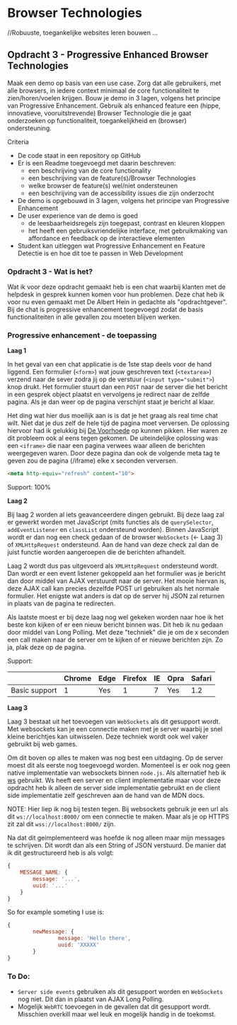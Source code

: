 # Browser Technologies
//Robuuste, toegankelijke websites leren bouwen …

## Opdracht 3 - Progressive Enhanced Browser Technologies
Maak een demo op basis van een use case. Zorg dat alle gebruikers, met alle browsers, in iedere context minimaal de core functionaliteit te zien/horen/voelen krijgen. Bouw je demo in 3 lagen, volgens het principe van Progressive Enhancement. Gebruik als enhanced feature een (hippe, innovatieve, vooruitstrevende) Browser Technologie die je gaat onderzoeken op functionaliteit, toegankelijkheid en (browser) ondersteuning.

Criteria
- De code staat in een repository op GitHub
- Er is een Readme toegevoegd met daarin beschreven:
  - een beschrijving van de core functionality
  - een beschrijving van de feature(s)/Browser Technologies
  - welke browser de feature(s) wel/niet ondersteunen
  - een beschrijving van de accessibility issues die zijn onderzocht
- De demo is opgebouwd in 3 lagen, volgens het principe van Progressive Enhancement
- De user experience van de demo is goed
  - de leesbaarheidsregels zijn toegepast, contrast en kleuren kloppen
  - het heeft een gebruiksvriendelijke interface, met gebruikmaking van affordance en feedback op de interactieve elementen
- Student kan uitleggen wat Progressive Enhancement en Feature Detectie is en hoe dit toe te passen in Web Development

### Opdracht 3 - Wat is het?

Wat ik voor deze opdracht gemaakt heb is een chat waarbij klanten met de helpdesk in gesprek kunnen komen voor hun
problemen. Deze chat heb ik voor nu even gemaakt met De Albert Hein in gedachte als "opdrachtgever". Bij de chat is
progressive enhancement toegevoegd zodat de basis functionaliteiten in alle gevallen zou moeten blijven werken.

### Progressive enhancement - de toepassing

**Laag 1**

In het geval van een chat applicatie is de 1ste stap deels voor de hand liggend. Een formulier (`<form>`) wat jouw geschreven text (`<textarea>`) verzend naar de sever zodra jij op de verstuur (`<input type="submit">`) knop drukt. Het formulier stuurt dan een `POST` naar de server die het bericht in een gesprek object plaatst en vervolgens je redirect naar de zelfde pagina. Als je dan weer op de pagina verschijnt staat je bericht al klaar.

Het ding wat hier dus moeilijk aan is is dat je het graag als real time chat wilt. Niet dat je dus zelf de hele tijd de
pagina moet verversen. De oplossing hiervoor had ik gelukkig bij [De Voorhoede] op kunnen pikken. Hier waren ze dit
probleem ook al eens tegen gekomen. De uiteindelijke oplossing was een `<iframe>` die naar een pagina verwees waar
alleen de berichten weergegeven waren. Door deze pagina dan ook de volgende meta tag te geven zou de pagina (/iframe) elke x
seconden verversen.

[De Voorhoede]: https://www.voorhoede.nl/

```html
<meta http-equiv="refresh" content="10">
```

Support: 100%

**Laag 2**

Bij laag 2 worden al iets geavanceerdere dingen gebruikt. Bij deze laag zal er gewerkt worden met JavaScript (mits
functies als de `querySelector`, `addEventListener` en `classList` ondersteund worden). Binnen JavaScript wordt er dan
nog een check gedaan of de browser `WebSockets` (<- Laag 3) of `XMLHttpRequest` ondersteund. Aan de hand van deze check zal dan de
juist functie worden aangeroepen die de berichten afhandelt.

Laag 2 wordt dus pas uitgevoerd als `XMLHttpRequest` ondersteund wordt. Dan wordt er een event listener gekoppeld aan
het formulier was je bericht dan door middel van AJAX verstuurdt naar de server. Het mooie hiervan is, deze AJAX call
kan precies dezelfde POST url gebruiken als het normale formulier. Het enigste wat anders is dat op de server hij JSON
zal returnen in plaats van de pagina te redirecten.

Als laatste moest er bij deze laag nog wel gekeken worden naar hoe ik het beste kon kijken of er een nieuw bericht
binnen was. Dit heb ik nu gedaan door middel van Long Polling. Met deze "techniek" die je om de x seconden een call
maken naar de server om te kijken of er nieuwe berichten zijn. Zo ja, plak deze op de pagina.

Support:

|               | Chrome | Edge | Firefox | IE | Opra | Safari |
| ------------- | ------ | ---- | ------- | -- | ---- | ------ |
| Basic support | 1      | Yes  | 1       | 7  | Yes  | 1.2    |

**Laag 3**

Laag 3 bestaat uit het toevoegen van `WebSockets` als dit gesupport wordt. Met websockets kan je een connectie maken met
je server waarbij je snel kleine berichtjes kan uitwisselen. Deze techniek wordt ook wel vaker gebruikt bij web games.

Om dit boven op alles te maken was nog best een uitdaging. Op de server moest dit als eerste nog toegevoegd worden.
Momenteel is er ook nog geen native implementatie van websockets binnen `node.js`. Als alternatief heb ik [ws] gebruikt.
Ws heeft een server en client implementatie maar voor deze opdracht heb ik alleen de server side implementatie gebruikt
en de client side implementatie zelf geschreven aan de hand van de MDN docs.

NOTE: Hier liep ik nog bij testen tegen. Bij websockets gebruik je een url als dit `ws://localhost:8000/` om een
connectie te maken. Maar als je op HTTPS zit zal dit `wss://localhost:8000/` zijn.

Na dat dit geimplementeerd was hoefde ik nog alleen maar mijn messages te schrijven. Dit wordt dan als een String of
JSON verstuurd. De manier dat ik dit gestructureerd heb is als volgt:

```javascript
{
	MESSAGE_NAME: {
		message: '...',
		uuid: '...'
	}
}
```

So for example someting I use is:

```javascript
{
        newMessage: {
                message: 'Hello there',
                uuid: 'XXXXX'
        }
}
```

[ws]: https://github.com/websockets/ws

### To Do:

- `Server side events` gebruiken als dit gesupport worden en `WebSockets` nog niet. Dit dan in plaatst van AJAX Long
  Polling.
- Mogelijk `WebRTC` toevoegen in de gevallen dat dit gesupport wordt. Misschien overkill maar wel leuk en mogelijk
  handig in de toekomst.
